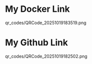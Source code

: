 # My Docker Link #
qr_codes/QRCode_20251019183519.png

# My Github Link #
qr_codes/QRCode_20251019182502.png